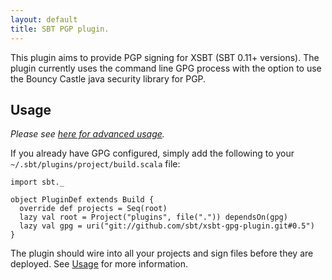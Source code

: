 ```yaml
---
layout: default
title: SBT PGP plugin.
---
```


This plugin aims to provide PGP signing for XSBT (SBT 0.11+ versions).  The plugin currently uses the command line GPG process with the option to use the Bouncy Castle java security library for PGP. 

## Usage ##

*Please see [here for advanced usage](usage.html).*

If you already have GPG configured, simply add the following to your `~/.sbt/plugins/project/build.scala` file:

    import sbt._

    object PluginDef extends Build {
      override def projects = Seq(root)
      lazy val root = Project("plugins", file(".")) dependsOn(gpg)
      lazy val gpg = uri("git://github.com/sbt/xsbt-gpg-plugin.git#0.5")
    }

The plugin should wire into all your projects and sign files before they are deployed.  See [Usage](usage.html) for more information.

